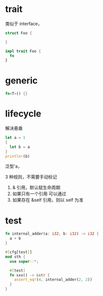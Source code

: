 # trait

类似于 interface，

```rs
struct Foo {

}

impl trait Foo {
  fn
}
```

# generic

```rs
fn<T>() {}
```

# lifecycle

解决悬垂

```rs
let a = 1
{
  let b = a
}
println!(b)
```

泛型'a，

3 种规则，不需要手动标记

1. & 引用，默认赋生命周期
2. 如果只有一个引用 可以通过
3. 如果存在 &self 引用，则以 self 为准

# test

```rs
fn internal_adder(a: i32, b: i32) -> i32 {
  a + b
}

#[cfg[test]]
mod sth {
  use super::*;

  #[test]
  fn sxx() -> &str {
    assert_eq!(4, internal_adder(2, 2))
  }
}

```
